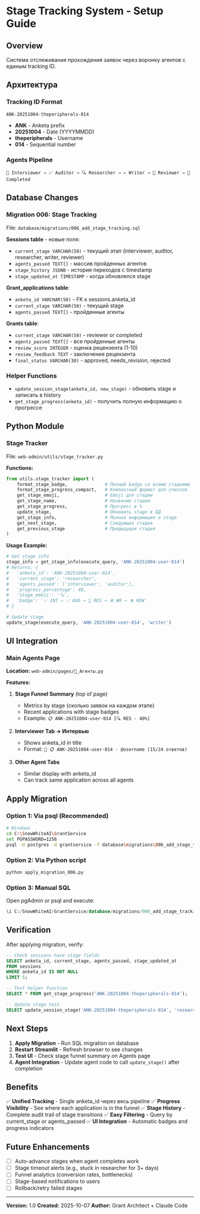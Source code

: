 # Stage Tracking System - Setup Guide

## Overview
Система отслеживания прохождения заявок через воронку агентов с единым tracking ID.

## Архитектура

### Tracking ID Format
```
ANK-20251004-theperipherals-014
```
- **ANK** - Anketa prefix
- **20251004** - Date (YYYYMMDD)
- **theperipherals** - Username
- **014** - Sequential number

### Agents Pipeline
```
📝 Interviewer → ✅ Auditor → 🔍 Researcher → ✍️ Writer → 🔎 Reviewer → 🎉 Completed
```

## Database Changes

### Migration 006: Stage Tracking
File: `database/migrations/006_add_stage_tracking.sql`

**Sessions table** - новые поля:
- `current_stage VARCHAR(50)` - текущий этап (interviewer, auditor, researcher, writer, reviewer)
- `agents_passed TEXT[]` - массив пройденных агентов
- `stage_history JSONB` - история переходов с timestamp
- `stage_updated_at TIMESTAMP` - когда обновлялся stage

**Grant_applications table**:
- `anketa_id VARCHAR(50)` - FK к sessions.anketa_id
- `current_stage VARCHAR(50)` - текущий stage
- `agents_passed TEXT[]` - пройденные агенты

**Grants table**:
- `current_stage VARCHAR(50)` - reviewer or completed
- `agents_passed TEXT[]` - все пройденные агенты
- `review_score INTEGER` - оценка рецензента (1-10)
- `review_feedback TEXT` - заключение рецензента
- `final_status VARCHAR(30)` - approved, needs_revision, rejected

### Helper Functions
- `update_session_stage(anketa_id, new_stage)` - обновить stage и записать в history
- `get_stage_progress(anketa_id)` - получить полную информацию о прогрессе

## Python Module

### Stage Tracker
File: `web-admin/utils/stage_tracker.py`

**Functions:**
```python
from utils.stage_tracker import (
    format_stage_badge,              # Полный badge со всеми стадиями
    format_stage_progress_compact,   # Компактный формат для списков
    get_stage_emoji,                 # Emoji для стадии
    get_stage_name,                  # Название стадии
    get_stage_progress,              # Прогресс в %
    update_stage,                    # Обновить stage в БД
    get_stage_info,                  # Полная информация о stage
    get_next_stage,                  # Следующая стадия
    get_previous_stage               # Предыдущая стадия
)
```

**Usage Example:**
```python
# Get stage info
stage_info = get_stage_info(execute_query, 'ANK-20251004-user-014')
# Returns: {
#   'anketa_id': 'ANK-20251004-user-014',
#   'current_stage': 'researcher',
#   'agents_passed': ['interviewer', 'auditor'],
#   'progress_percentage': 40,
#   'stage_emoji': '🔍',
#   'badge': '✅ INT → ✅ AUD → 🔄 RES → ⏸️ WR → ⏸️ REW'
# }

# Update stage
update_stage(execute_query, 'ANK-20251004-user-014', 'writer')
```

## UI Integration

### Main Agents Page
**Location:** `web-admin/pages/🤖_Агенты.py`

**Features:**
1. **Stage Funnel Summary** (top of page)
   - Metrics by stage (сколько заявок на каждом этапе)
   - Recent applications with stage badges
   - Example: `📋 ANK-20251004-user-014 [🔍 RES - 40%]`

2. **Interviewer Tab → Интервью**
   - Shows anketa_id in title
   - Format: `📝 📋 ANK-20251004-user-014 - @username (15/24 ответов)`

3. **Other Agent Tabs**
   - Similar display with anketa_id
   - Can track same application across all agents

## Apply Migration

### Option 1: Via psql (Recommended)
```bash
# Windows
cd C:\SnowWhiteAI\GrantService
set PGPASSWORD=1256
psql -U postgres -d grantservice -f database\migrations\006_add_stage_tracking.sql
```

### Option 2: Via Python script
```bash
python apply_migration_006.py
```

### Option 3: Manual SQL
Open pgAdmin or psql and execute:
```sql
\i C:/SnowWhiteAI/GrantService/database/migrations/006_add_stage_tracking.sql
```

## Verification

After applying migration, verify:

```sql
-- Check sessions have stage fields
SELECT anketa_id, current_stage, agents_passed, stage_updated_at
FROM sessions
WHERE anketa_id IS NOT NULL
LIMIT 5;

-- Test helper function
SELECT * FROM get_stage_progress('ANK-20251004-theperipherals-014');

-- Update stage test
SELECT update_session_stage('ANK-20251004-theperipherals-014', 'researcher');
```

## Next Steps

1. **Apply Migration** - Run SQL migration on database
2. **Restart Streamlit** - Refresh browser to see changes
3. **Test UI** - Check stage funnel summary on Agents page
4. **Agent Integration** - Update agent code to call `update_stage()` after completion

## Benefits

✅ **Unified Tracking** - Single anketa_id через весь pipeline
✅ **Progress Visibility** - See where each application is in the funnel
✅ **Stage History** - Complete audit trail of stage transitions
✅ **Easy Filtering** - Query by current_stage or agents_passed
✅ **UI Integration** - Automatic badges and progress indicators

## Future Enhancements

- [ ] Auto-advance stages when agent completes work
- [ ] Stage timeout alerts (e.g., stuck in researcher for 3+ days)
- [ ] Funnel analytics (conversion rates, bottlenecks)
- [ ] Stage-based notifications to users
- [ ] Rollback/retry failed stages

---

**Version:** 1.0
**Created:** 2025-10-07
**Author:** Grant Architect + Claude Code
